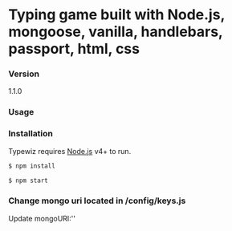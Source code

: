 # Typing game built with Node.js, mongoose, vanilla, handlebars, passport, html, css

### Version
1.1.0

### Usage


### Installation

Typewiz requires [Node.js](https://nodejs.org/) v4+ to run.

```sh
$ npm install
```

```sh
$ npm start
```

### Change mongo uri located in /config/keys.js 
Update mongoURI:''
